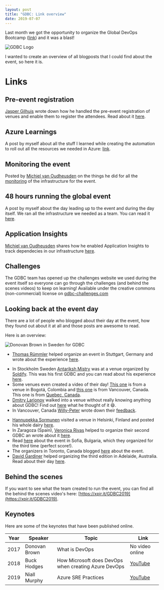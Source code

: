 ```yaml
---
layout: post
title: "GDBC: Link overview"
date: 2019-07-07
---
```


Last month we got the opportunity to organize the Global DevOps Bootcamp ([link](https://www.globaldevopsbootcamp.com)) and it was a blast!

![GDBC Logo](/images/20190618/2019-06-18_01_GDBC_Logo.png)

I wanted to create an overview of all blogposts that I could find about the event, so here it is.

# Links

## Pre-event registration
[Jasper Gilhuis]() wrote down how he handled the pre-event registration of venues and enable them to register the attendees. Read about it [here](https://jaspergilhuis.nl/2019/06/18/global-devops-bootcamp-write-up-registration-process/).

## Azure Learnings
A post by myself about all the stuff I learned while creating the automation to roll out all the resources we needed in Azure: 
[link](https://devopsjournal.io/blog/2019/06/23/GDBC-Azure-learnings).  

## Monitoring the event
Posted by [Michiel van Oudheusden](https://twitter.com/mivano) on the things he did for all the [monitoring](https://mindbyte.nl/2019/06/28/how-to-monitor-a-24-hour-global-event.html) of the infrastructure for the event.

## 48 hours running the global event
A post by myself about the day leading up to the event and during the day itself. We ran all the infrastructure we needed as a team. You can read it [here](https://devopsjournal.io/blog/2019/06/18/GDBC-48-hours-in-the-life-of-a-team-member).

## Application Insights
[Michiel van Oudheusden](https://twitter.com/mivano) shares how he enabled Application Insights to track dependecies in our infrastructure [here](https://mindbyte.nl/2019/06/28/use-application-insights-over-multiple-systems-to-track-dependencies.html).

## Challenges
The GDBC team has opened up the challenges website we used during the event itself so everyone can go through the challenges (and behind the scenes videos) to keep on learning! Available under the creative commons (non-commercial) license on [gdbc-challenges.com](https://www.gdbc-challenges.com/)

## Looking back at the event day
There are a lot of people who blogged about their day at the event, how they found out about it at all and those posts are awesome to read. 

Here is an overview:  

![Donovan Brown in Sweden for GDBC](/images/20190707/20190707_01_DonovanBrown.jpeg) 
* [Thomas Rümmler](https://twitter.com/thomas_ruemmler) helped organize an event in Stuttgart, Germany and wrote about the experience [here](https://www.aitgmbh.de/blog/tfs-devops/rueckblick-global-devops-bootcamp-2019/).
<!-- markdown-link-check-disable -->
* In Stockholm Sweden [Antariksh Mistry](https://www.linkedin.com/in/antariksh-mistry-50937a129) was at a venue organized by [Soldify](https://solidify.se/).<!-- markdown-link-check-enable --> This was his first GDBC and you can read about his experience [here](https://azurebiztalkread.wordpress.com/2019/06/22/global-devops-bootcamp-2019-stockholm/).
* Some venues even created a video of their day! [This one](https://vimeo.com/343240341) is from a venue in Bogotá, Colombia and [this one](https://youtu.be/R8-Od8O4BC4) is from Vancouver, Canada. This one is from [Quebec, Canada](https://www.youtube.com/watch?v=3vat8qrWqu0&feature=youtu.be).
* [Dmitry Larionov](https://twitter.com/@larionov_pro) walked into a venue without really knowing anything about GDBC! Find out [here](https://blog.larionov.pro/2019/06/18/fun-of-being-at-global-devops-bootcamp/) what he thought of it :smile:.
* In Vancouver, Canada [Willy-Peter](https://twitter.com/wpschaub) wrote down their [feedback](https://wikipedia.org/wiki/Link_rot).
<!-- markdown-link-check-disable -->
* [Hannupekka Sormunen](https://www.linkedin.com/in/hannupekka-sormunen/) visited a venue in Helsinki, Finland and posted <!-- markdown-link-check-enable -->his whole dairy [here](https://sorhanp.github.io/programming/2019/06/18/Global-DevOps-Bootcamp.html).
* In Zaragoza (Spain), [Veronica Rivas](https://dev.to/vronik) helped to organize their second GDBC an wrote about it [here](https://dev.to/dotnetters/global-devops-bootcamp-zaragoza-2019-by-dotnetters-3ah2).
* Read [here](https://wikipedia.org/wiki/Link_rot) about the event in Sofia, Bulgaria, which they organized for the third time (perfect score!).
* The organizers in Toronto, Canada blogged [here](https://objectsharp.com/blog/global-devops-bootcamp-toronto-2019-thats-a-wrap) about the event.
* [David Gardiner](https://twitter.com/DavidRGardiner) helped organizing the third edition in Adelaide, Australia. Read about their day [here](https://david.gardiner.net.au/2019/06/global-devops-bootcamp.html).

## Behind the scenes
If you want to see what the team created to run the event, you can find all the behind the scenes video's here: [https://xpir.it/GDBC2019](https://xpir.it/GDBC2019).

## Keynotes
Here are some of the keynotes that have been published online.  

|Year|Speaker|Topic|Link|
|---|---|---|---|
|2017|Donovan Brown|What is DevOps|No video online|
|2018|Buck Hodges|How Microsoft does DevOps when creating Azure DevOps|[YouTube](https://www.youtube.com/watch?v=aIiLhK0NIlY)|
|2019|Niall Murphy|Azure SRE Practices|[YouTube](https://youtu.be/ayyWqGlqjCc)|